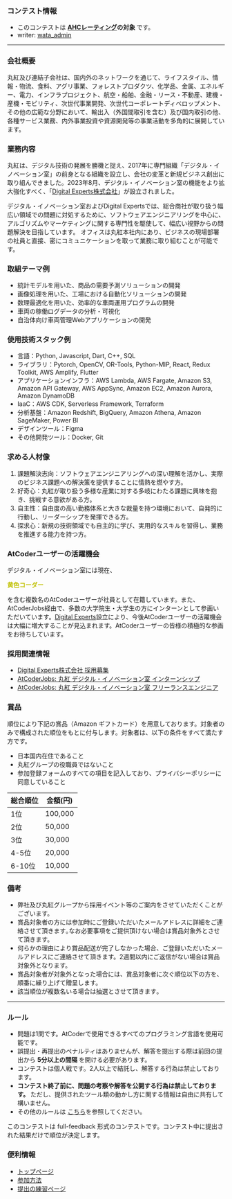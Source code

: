 
<div>

<span>

<span>

### **コンテスト情報**

<section>

<ul>

<li>
このコンテストは
<b>
<a href="https://www.dropbox.com/s/ne358pdixfafppm/AHC_rating.pdf?dl=0">AHCレーティング</a>の対象
</b>
です。
            
</li>

<li>
writer:
<a href="https://atcoder.jp/user/wata_admin">
<span>
wata_admin
</span>
</a>
</li>

</ul>

</section>

---

### **会社概要**

<p>
丸紅及び連結子会社は、国内外のネットワークを通じて、ライフスタイル、情報・物流、食料、アグリ事業、フォレストプロダクツ、化学品、金属、エネルギー、電力、インフラプロジェクト、航空・船舶、金融・リース・不動産、建機・産機・モビリティ、次世代事業開発、次世代コーポレートディベロップメント、その他の広範な分野において、輸出入（外国間取引を含む）及び国内取引の他、各種サービス業務、内外事業投資や資源開発等の事業活動を多角的に展開しています。
      
</p>

### **業務内容**

<p>
丸紅は、デジタル技術の発展を勝機と捉え、2017年に専門組織「デジタル・イノベーション室」の前身となる組織を設立し、会社の変革と新規ビジネス創出に取り組んできました。2023年8月、デジタル・イノベーション室の機能をより拡大強化すべく、「<a href="https://d-experts.com/">Digital Experts株式会社</a>」が設立されました。
      
</p>

<p>
デジタル・イノベーション室およびDigital Expertsでは、総合商社が取り扱う幅広い領域での問題に対処するために、ソフトウェアエンジニアリングを中心に、アルゴリズムやマーケティングに関する専門性を駆使して、幅広い視野からの問題解決を目指しています。
        オフィスは丸紅本社内にあり、ビジネスの現場部署の社員と直接、密にコミュニケーションを取って業務に取り組むことが可能です。
      
</p>

### **取組テーマ例**

<ul>

<li>
統計モデルを用いた、商品の需要予測ソリューションの開発
</li>

<li>
画像処理を用いた、工場における自動化ソリューションの開発
</li>

<li>
数理最適化を用いた、効率的な車両運用プログラムの開発
</li>

<li>
車両の稼働ログデータの分析・可視化
</li>

<li>
自治体向け車両管理Webアプリケーションの開発
</li>

</ul>

### **使用技術スタック例**

<ul>

<li>
言語：Python, Javascript, Dart, C++, SQL
</li>

<li>
ライブラリ：Pytorch, OpenCV, OR-Tools, Python-MIP, React, Redux Toolkit, AWS Amplify, Flutter
</li>

<li>
アプリケーションインフラ：AWS Lambda, AWS Fargate, Amazon S3, Amazon API Gateway, AWS AppSync, Amazon EC2, Amazon Aurora, Amazon DynamoDB
</li>

<li>
IaaC：AWS CDK, Serverless Framework, Terraform
</li>

<li>
分析基盤：Amazon Redshift, BigQuery, Amazon Athena, Amazon SageMaker, Power BI
</li>

<li>
デザインツール：Figma
</li>

<li>
その他開発ツール：Docker, Git
</li>

</ul>

### **求める人材像**

<ol>

<li>
課題解決志向：ソフトウェアエンジニアリングへの深い理解を活かし、実際のビジネス課題への解決策を提供することに情熱を燃やす方。
</li>

<li>
好奇心：丸紅が取り扱う多様な産業に対する多岐にわたる課題に興味を抱き、挑戦する意欲がある方。
</li>

<li>
自主性：自由度の高い勤務体系と大きな裁量を持つ環境において、自発的に行動し、リーダーシップを発揮できる方。
</li>

<li>
探求心：新規の技術領域でも自主的に学び、実用的なスキルを習得し、業務を推進する能力を持つ方。
</li>

</ol>

### **AtCoderユーザーの活躍機会**

<p>
デジタル・イノベーション室には現在、
<b>

<font color="#C0C000">黄色コーダー</font>

</b>
を含む複数名のAtCoderユーザーが社員として在籍しています。また、AtCoderJobs経由で、多数の大学院生・大学生の方にインターンとして参画いただいています。<a href="https://d-experts.com/">Digital Experts</a>設立により、今後AtCoderユーザーの活躍機会は大幅に増大することが見込まれます。AtCoderユーザーの皆様の積極的な参画をお待ちしています。
      
</p>

### **採用関連情報**

<ul>

<li>
<a href="https://d-experts.com/#recruit">Digital Experts株式会社 採用募集</a>
</li>

<li>
<a href="https://jobs.atcoder.jp/offers/747">AtCoderJobs: 丸紅 デジタル・イノベーション室 インターンシップ</a>
</li>

<li>
<a href="https://jobs.atcoder.jp/offers/810">AtCoderJobs: 丸紅 デジタル・イノベーション室 フリーランスエンジニア</a>
</li>

</ul>

### **賞品**

<p>
順位により下記の賞品（Amazon ギフトカード）を用意しております。対象者のみで構成された順位をもとに付与します。対象者は、以下の条件をすべて満たす方です。
      
</p>

<ul>

<li>
日本国内在住であること
</li>

<li>
丸紅グループの役職員ではないこと
</li>

<li>
参加登録フォームのすべての項目を記入しており、プライバシーポリシーに同意していること
</li>

</ul>

<table>

<thead>

<tr>

<th>
総合順位
</th>

<th>
金額(円)
</th>

</tr>

</thead>

<tbody>

<tr>

<td>
1位
</td>

<td>
100,000
</td>

</tr>

<tr>

<td>
2位
</td>

<td>
50,000
</td>

</tr>

<tr>

<td>
3位
</td>

<td>
30,000
</td>

</tr>

<tr>

<td>
4-5位
</td>

<td>
20,000
</td>

</tr>

<tr>

<td>
6-10位
</td>

<td>
10,000
</td>

</tr>

</tbody>

</table>

### **備考**

<ul>

<li>
弊社及び丸紅グループから採用イベント等のご案内をさせていただくことがございます。
</li>

<li>
賞品対象者の方には参加時にご登録いただいたメールアドレスに詳細をご連絡させて頂きます｡なお必要事項をご提供頂けない場合は賞品対象外とさせて頂きます。
</li>

<li>
何らかの理由により賞品配送が完了しなかった場合、ご登録いただいたメールアドレスにご連絡させて頂きます。2週間以内にご返信がない場合は賞品対象外となります。
</li>

<li>
賞品対象者が対象外となった場合には、賞品対象者に次ぐ順位以下の方を、順番に繰り上げて贈呈します。
</li>

<li>
該当順位が複数名いる場合は抽選とさせて頂きます｡
</li>

</ul>

---

### **ルール**

<section>

<ul>

<li>
問題は1問です。AtCoderで使用できるすべてのプログラミング言語を使用可能です。
</li>

<li>
誤提出・再提出のペナルティはありませんが、解答を提出する際は前回の提出から
<strong>
5分以上の間隔
</strong>
を開ける必要があります。
        
</li>

<li>
コンテストは個人戦です。2人以上で結託し、解答する行為は禁止しております。
</li>

<li>

<strong>
コンテスト終了前に、問題の考察や解答を公開する行為は禁止しております。
</strong>
ただし、提供されたツール類の動かし方に関する情報は自由に共有して構いません。
</li>

<li>
その他のルールは <a href="https://atcoder.jp/contests/ahc024/rules">こちら</a>を参照してください。
</li>

</ul>

</section>

<p>
このコンテストは full-feedback 形式のコンテストです。コンテスト中に提出された結果だけで順位が決定します。
    
</p>

### **便利情報**

<section>

<ul>

<li>
<a href="https://atcoder.jp/">トップページ</a>
</li>

<li>
<a href="https://atcoder.jp/post/2">参加方法</a>
</li>

<li>
<a href="https://atcoder.jp/contests/practice">提出の練習ページ</a>
</li>

</ul>

</section>

</span>

</span>

</div>
